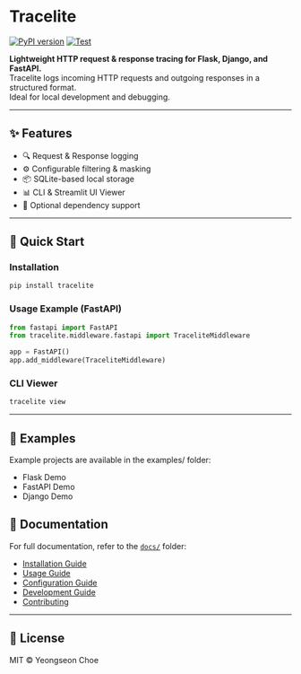 # Tracelite

[![PyPI version](https://img.shields.io/pypi/v/tracelite)](https://pypi.org/project/tracelite/)
[![Test](https://github.com/yeongseon/tracelite/actions/workflows/test.yml/badge.svg)](https://github.com/yeongseon/tracelite/actions/workflows/test.yml)

**Lightweight HTTP request & response tracing for Flask, Django, and FastAPI.**  
Tracelite logs incoming HTTP requests and outgoing responses in a structured format.  
Ideal for local development and debugging.

---

## ✨ Features

- 🔍 Request & Response logging
- ⚙️ Configurable filtering & masking
- 📦 SQLite-based local storage
- 📊 CLI & Streamlit UI Viewer
- 🧩 Optional dependency support

---

## 🚀 Quick Start

### Installation

```bash
pip install tracelite
```

### Usage Example (FastAPI)

```python
from fastapi import FastAPI
from tracelite.middleware.fastapi import TraceliteMiddleware

app = FastAPI()
app.add_middleware(TraceliteMiddleware)
```

### CLI Viewer

```bash
tracelite view
```

---

## 🧩 Examples

Example projects are available in the examples/ folder:

- Flask Demo
- FastAPI Demo
- Django Demo


## 📄 Documentation

For full documentation, refer to the [`docs/`](./docs) folder:

- [Installation Guide](./docs/installation.md)
- [Usage Guide](./docs/usage.md)
- [Configuration Guide](./docs/configuration.md)
- [Development Guide](./docs/development.md)
- [Contributing](./docs/contributing.md)

---

## 📄 License

MIT © Yeongseon Choe